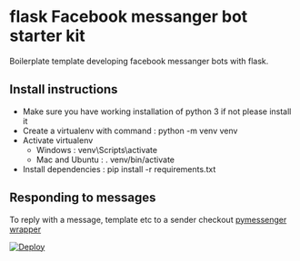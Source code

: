 # flask Facebook messanger bot starter kit
Boilerplate template developing facebook messanger bots with flask.

## Install instructions
  - Make sure you have working installation of python 3 if not please install it
  - Create a virtualenv with command : python -m venv venv
  - Activate virtualenv
    - Windows : venv\Scripts\activate
    - Mac and Ubuntu : . venv/bin/activate
  - Install dependencies : pip install -r requirements.txt

## Responding to messages
To reply with a message, template etc to a sender checkout [pymessenger wrapper](https://github.com/codeAshu/pymessenger) 

[![Deploy](https://www.herokucdn.com/deploy/button.svg)](https://heroku.com/deploy)